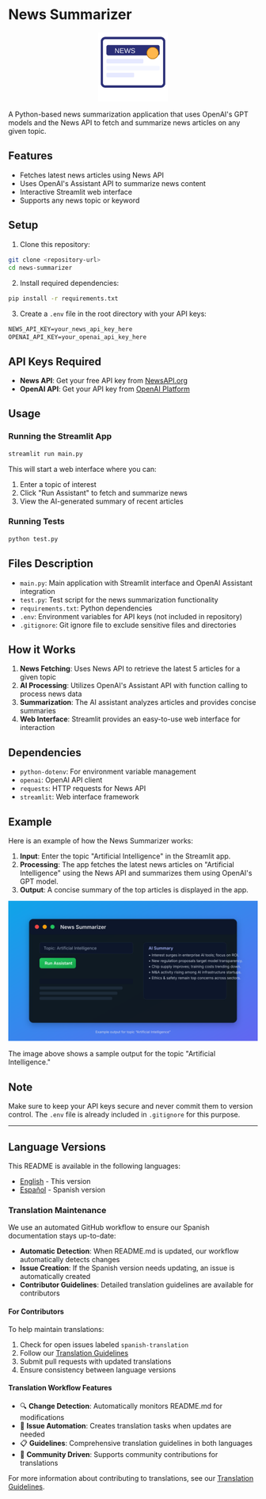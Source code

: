 # News Summarizer

<p align="center">
	<img src="assets/news-source.svg" alt="News Source" width="140"/>
</p>

A Python-based news summarization application that uses OpenAI's GPT models and the News API to fetch and summarize news articles on any given topic.

## Features

- Fetches latest news articles using News API
- Uses OpenAI's Assistant API to summarize news content
- Interactive Streamlit web interface
- Supports any news topic or keyword

## Setup

1. Clone this repository:
```bash
git clone <repository-url>
cd news-summarizer
```

2. Install required dependencies:
```bash
pip install -r requirements.txt
```

3. Create a `.env` file in the root directory with your API keys:
```
NEWS_API_KEY=your_news_api_key_here
OPENAI_API_KEY=your_openai_api_key_here
```

## API Keys Required

- **News API**: Get your free API key from [NewsAPI.org](https://newsapi.org/)
- **OpenAI API**: Get your API key from [OpenAI Platform](https://platform.openai.com/)

## Usage

### Running the Streamlit App

```bash
streamlit run main.py
```

This will start a web interface where you can:
1. Enter a topic of interest
2. Click "Run Assistant" to fetch and summarize news
3. View the AI-generated summary of recent articles

### Running Tests

```bash
python test.py
```

## Files Description

- `main.py`: Main application with Streamlit interface and OpenAI Assistant integration
- `test.py`: Test script for the news summarization functionality
- `requirements.txt`: Python dependencies
- `.env`: Environment variables for API keys (not included in repository)
- `.gitignore`: Git ignore file to exclude sensitive files and directories

## How it Works

1. **News Fetching**: Uses News API to retrieve the latest 5 articles for a given topic
2. **AI Processing**: Utilizes OpenAI's Assistant API with function calling to process news data
3. **Summarization**: The AI assistant analyzes articles and provides concise summaries
4. **Web Interface**: Streamlit provides an easy-to-use web interface for interaction

## Dependencies

- `python-dotenv`: For environment variable management
- `openai`: OpenAI API client
- `requests`: HTTP requests for News API
- `streamlit`: Web interface framework

## Example

Here is an example of how the News Summarizer works:

1. **Input**: Enter the topic "Artificial Intelligence" in the Streamlit app.
2. **Processing**: The app fetches the latest news articles on "Artificial Intelligence" using the News API and summarizes them using OpenAI's GPT model.
3. **Output**: A concise summary of the top articles is displayed in the app.

<p align="center">
	<img src="assets/example-output.svg" alt="Example Output (AI Summary)" width="720"/>
</p>

The image above shows a sample output for the topic "Artificial Intelligence."

## Note

Make sure to keep your API keys secure and never commit them to version control. The `.env` file is already included in `.gitignore` for this purpose.

---

## Language Versions

This README is available in the following languages:
- [English](README.md) - This version
- [Español](README-es.md) - Spanish version

### Translation Maintenance

We use an automated GitHub workflow to ensure our Spanish documentation stays up-to-date:

- **Automatic Detection**: When README.md is updated, our workflow automatically detects changes
- **Issue Creation**: If the Spanish version needs updating, an issue is automatically created
- **Contributor Guidelines**: Detailed translation guidelines are available for contributors

#### For Contributors

To help maintain translations:
1. Check for open issues labeled `spanish-translation`
2. Follow our [Translation Guidelines](.github/TRANSLATION_GUIDELINES.md)
3. Submit pull requests with updated translations
4. Ensure consistency between language versions

#### Translation Workflow Features

- 🔍 **Change Detection**: Automatically monitors README.md for modifications
- 📝 **Issue Automation**: Creates translation tasks when updates are needed
- 📋 **Guidelines**: Comprehensive translation guidelines in both languages
- 🤝 **Community Driven**: Supports community contributions for translations

For more information about contributing to translations, see our [Translation Guidelines](.github/TRANSLATION_GUIDELINES.md).
